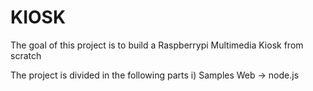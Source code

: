 # KIOSK
The goal of this project is to build a Raspberrypi Multimedia Kiosk from scratch

The project is divided in the following parts
   i) Samples
      Web -> node.js 


      

